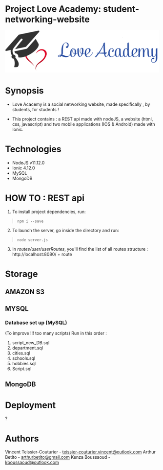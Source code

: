 # Project Love Academy: student-networking-website

![logo](/asset/images/logo.png)

  
# Synopsis

* Love Acacemy is a social networking website, made specifically , by students, for students !

* This project contains : a REST api made with nodeJS, a website (html, css, javascript) and two mobile applications (IOS & Android) made with Ionic.

# Technologies
* NodeJS v11.12.0
* Ionic 4.12.0
* MySQL
* MongoDB


# HOW TO : REST api

 1. To install project dependencies, run:

>     npm i --save

2. To launch the server, go inside the directory and run: 
	
>     node server.js

3.  In *routes/user/userRoutes*, you'll find the list of all routes
				structure : http://localhost:8080/ + route


# Storage
## AMAZON S3

## MYSQL
### Database set up (MySQL)

(To improve !!! too many scripts)
Run in this order :

 1. script_new_DB.sql
 2. department.sql
 3.  cities.sql
 4. schools.sql
 5. hobbies.sql
 6. Script.sql
## MongoDB

 

# Deployment
?



# Authors
Vincent Teissier-Couturier - teissier-couturier.vincent@outlook.com
Arthur Betito - arthurbetito@gmail.com
Kenza Boussaoud - kboussaoud@outlook.com